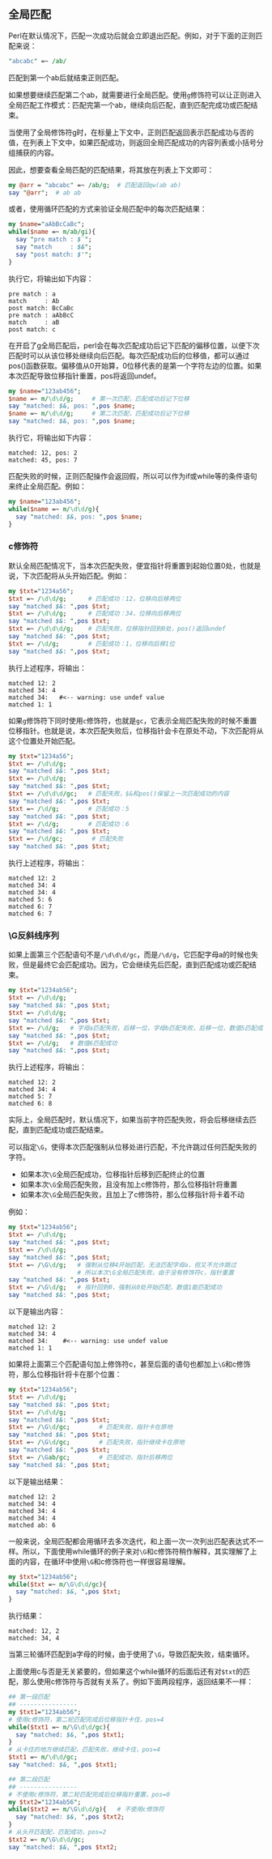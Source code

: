 ## 全局匹配

Perl在默认情况下，匹配一次成功后就会立即退出匹配。例如，对于下面的正则匹配来说：

```perl
"abcabc" =~ /ab/
```

匹配到第一个ab后就结束正则匹配。

如果想要继续匹配第二个ab，就需要进行全局匹配。使用`g`修饰符可以让正则进入全局匹配工作模式：匹配完第一个ab，继续向后匹配，直到匹配完成功或匹配结束。

当使用了全局修饰符g时，在标量上下文中，正则匹配返回表示匹配成功与否的值，在列表上下文中，如果匹配成功，则返回全局匹配成功的内容列表或小括号分组捕获的内容。

因此，想要查看全局匹配的匹配结果，将其放在列表上下文即可：

```perl
my @arr = "abcabc" =~ /ab/g;  # 匹配返回qw(ab ab)
say "@arr";  # ab ab
```

或者，使用循环匹配的方式来验证全局匹配中的每次匹配结果：

```perl
my $name="aAbBcCaBc";
while($name =~ m/ab/gi){
  say "pre match : $`";
  say "match     : $&";
  say "post match: $'";
}
```
执行它，将输出如下内容：
```
pre match : a
match     : Ab
post match: BcCaBc
pre match : aAbBcC
match     : aB
post match: c
```

在开启了g全局匹配后，perl会在每次匹配成功后记下匹配的偏移位置，以便下次匹配时可以从该位移处继续向后匹配。每次匹配成功后的位移值，都可以通过pos()函数获取。偏移值从0开始算，0位移代表的是第一个字符左边的位置。如果本次匹配导致位移指针重置，pos将返回undef。
```perl
my $name="123ab456";
$name =~ m/\d\d/g;     # 第一次匹配，匹配成功后记下位移
say "matched: $&, pos: ",pos $name;
$name =~ m/\d\d/g;     # 第二次匹配，匹配成功后记下位移
say "matched: $&, pos: ",pos $name;
```
执行它，将输出如下内容：
```
matched: 12, pos: 2
matched: 45, pos: 7
```
匹配失败的时候，正则匹配操作会返回假，所以可以作为if或while等的条件语句来终止全局匹配。例如：
```perl
my $name="123ab456";
while($name =~ m/\d\d/g){
  say "matched: $&, pos: ",pos $name;
}
```

### c修饰符

默认全局匹配情况下，当本次匹配失败，便宜指针将重置到起始位置0处，也就是说，下次匹配将从头开始匹配。例如：

```perl
my $txt="1234a56";
$txt =~ /\d\d/g;      # 匹配成功：12，位移向后移两位
say "matched $&: ",pos $txt;
$txt =~ /\d\d/g;      # 匹配成功：34，位移向后移两位
say "matched $&: ",pos $txt;
$txt =~ /\d\d\d/g;    # 匹配失败，位移指针回到0处，pos()返回undef
say "matched $&: ",pos $txt;
$txt =~ /\d/g;        # 匹配成功：1，位移向后移1位
say "matched $&: ",pos $txt;
```

执行上述程序，将输出：
```
matched 12: 2
matched 34: 4
matched 34:   #<-- warning: use undef value
matched 1: 1
```

如果`g`修饰符下同时使用`c`修饰符，也就是`gc`，它表示全局匹配失败的时候不重置位移指针。也就是说，本次匹配失败后，位移指针会卡在原处不动，下次匹配将从这个位置处开始匹配。
```perl
my $txt="1234a56";
$txt =~ /\d\d/g;
say "matched $&: ",pos $txt;
$txt =~ /\d\d/g;
say "matched $&: ",pos $txt;
$txt =~ /\d\d\d/gc;   # 匹配失败，$&和pos()保留上一次匹配成功的内容
say "matched $&: ",pos $txt;
$txt =~ /\d/g;        # 匹配成功：5
say "matched $&: ",pos $txt;
$txt =~ /\d/g;        # 匹配成功：6
say "matched $&: ",pos $txt;
$txt =~ /\d/gc;        # 匹配失败
say "matched $&: ",pos $txt;
```

执行上述程序，将输出：
```
matched 12: 2
matched 34: 4
matched 34: 4
matched 5: 6
matched 6: 7
matched 6: 7
```

### \G反斜线序列

如果上面第三个匹配语句不是`/\d\d\d/gc`，而是`/\d/g`，它匹配字母a的时候也失败，但是最终它会匹配成功。因为，它会继续先后匹配，直到匹配成功或匹配结束。

```perl
my $txt="1234ab56";
$txt =~ /\d\d/g;
say "matched $&: ",pos $txt;
$txt =~ /\d\d/g;
say "matched $&: ",pos $txt;
$txt =~ /\d/g;   # 字母a匹配失败，后移一位，字母b匹配失败，后移一位，数值5匹配成功
say "matched $&: ",pos $txt;
$txt =~ /\d/g;   # 数值6匹配成功
say "matched $&: ",pos $txt;
```

执行上述程序，将输出：
```
matched 12: 2
matched 34: 4
matched 5: 7
matched 6: 8
```

实际上，全局匹配时，默认情况下，如果当前字符匹配失败，将会后移继续去匹配，直到匹配成功或匹配结束。

可以指定`\G`，使得本次匹配强制从位移处进行匹配，不允许跳过任何匹配失败的字符。

- 如果本次`\G`全局匹配成功，位移指针后移到匹配终止的位置  
- 如果本次`\G`全局匹配失败，且没有加上c修饰符，那么位移指针将重置  
- 如果本次`\G`全局匹配失败，且加上了c修饰符，那么位移指针将卡着不动  

例如：
```perl
my $txt="1234ab56";
$txt =~ /\d\d/g;
say "matched $&: ",pos $txt;
$txt =~ /\d\d/g;
say "matched $&: ",pos $txt;
$txt =~ /\G\d/g;   # 强制从位移4开始匹配，无法匹配字母a，但又不允许跳过
                   # 所以本次\G全局匹配失败，由于没有修饰符c，指针重置
say "matched $&: ",pos $txt;
$txt =~ /\G\d/g;   # 指针回到0，强制从0处开始匹配，数值1能匹配成功
say "matched $&: ",pos $txt;
```
以下是输出内容：
```
matched 12: 2
matched 34: 4
matched 34:    #<-- warning: use undef value
matched 1: 1
```

如果将上面第三个匹配语句加上修饰符c，甚至后面的语句也都加上`\G`和c修饰符，那么位移指针将卡在那个位置：
```perl
my $txt="1234ab56";
$txt =~ /\d\d/g;
say "matched $&: ",pos $txt;
$txt =~ /\d\d/g;
say "matched $&: ",pos $txt;
$txt =~ /\G\d/gc;        # 匹配失败，指针卡在原地
say "matched $&: ",pos $txt;
$txt =~ /\G\d/gc;        # 匹配失败，指针继续卡在原地
say "matched $&: ",pos $txt;
$txt =~ /\Gab/gc;        # 匹配成功，指针后移两位
say "matched $&: ",pos $txt;
```

以下是输出结果：
```
matched 12: 2
matched 34: 4
matched 34: 4
matched 34: 4
matched ab: 6
```

一般来说，全局匹配都会用循环去多次迭代，和上面一次一次列出匹配表达式不一样。所以，下面使用while循环的例子来对`\G`和c修饰符稍作解释，其实理解了上面的内容，在循环中使用`\G`和c修饰符也一样很容易理解。
```perl
my $txt="1234ab56";
while($txt =~ m/\G\d\d/gc){
  say "matched: $&, ",pos $txt;
}
```
执行结果：
```
matched: 12, 2
matched: 34, 4
```
当第三轮循环匹配到a字母的时候，由于使用了`\G`，导致匹配失败，结束循环。

上面使用c与否是无关紧要的，但如果这个while循环的后面后还有对`$txt`的匹配，那么使用c修饰符与否就有关系了。例如下面两段程序，返回结果不一样：
```perl
## 第一段匹配
## ----------------
my $txt1="1234ab56";
# 使用c修饰符，第二轮匹配完成后位移指针卡住，pos=4
while($txt1 =~ m/\G\d\d/gc){
  say "matched: $&, ",pos $txt1;
}
# 从卡住的地方继续匹配，匹配失败，继续卡住，pos=4
$txt1 =~ m/\d\d/gc;
say "matched: $&, ",pos $txt1;

## 第二段匹配
## ----------------
# 不使用c修饰符，第二轮匹配完成后位移指针重置，pos=0
my $txt2="1234ab56";
while($txt2 =~ m/\G\d\d/g){   # 不使用c修饰符
  say "matched: $&, ",pos $txt2;
}
# 从头开匹配配，匹配成功，pos=2
$txt2 =~ m/\G\d\d/gc;
say "matched: $&, ",pos $txt2;
```